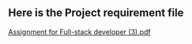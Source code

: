 ## Here is the Project requirement file


[Assignment for Full-stack developer (3).pdf](https://github.com/Maz0v/Wishup-Backend-Assignment/files/8159431/Assignment.for.Full-stack.developer.3.pdf)



